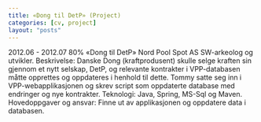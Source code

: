 ```yaml
---
title: «Dong til DetP» (Project)
categories: [cv, project]
layout: "posts"
---
```


2012.06 - 2012.07	80%	«Dong til DetP»
Nord Pool Spot AS
SW-arkeolog og utvikler.
Beskrivelse: Danske Dong (kraftprodusent) skulle selge kraften sin gjennom et nytt selskap, DetP, og relevante kontrakter i VPP-databasen måtte opprettes og oppdateres i henhold til dette.
Tommy satte seg inn i VPP-webapplikasjonen og skrev script som oppdaterte database med endringer og nye kontrakter.
Teknologi: Java, Spring, MS-Sql og Maven.
Hovedoppgaver og ansvar: Finne ut av applikasjonen og oppdatere data i databasen.